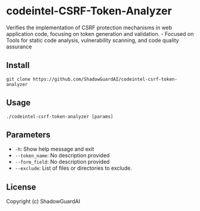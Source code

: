 # codeintel-CSRF-Token-Analyzer
Verifies the implementation of CSRF protection mechanisms in web application code, focusing on token generation and validation. - Focused on Tools for static code analysis, vulnerability scanning, and code quality assurance

## Install
`git clone https://github.com/ShadowGuardAI/codeintel-csrf-token-analyzer`

## Usage
`./codeintel-csrf-token-analyzer [params]`

## Parameters
- `-h`: Show help message and exit
- `--token_name`: No description provided
- `--form_field`: No description provided
- `--exclude`: List of files or directories to exclude.

## License
Copyright (c) ShadowGuardAI
